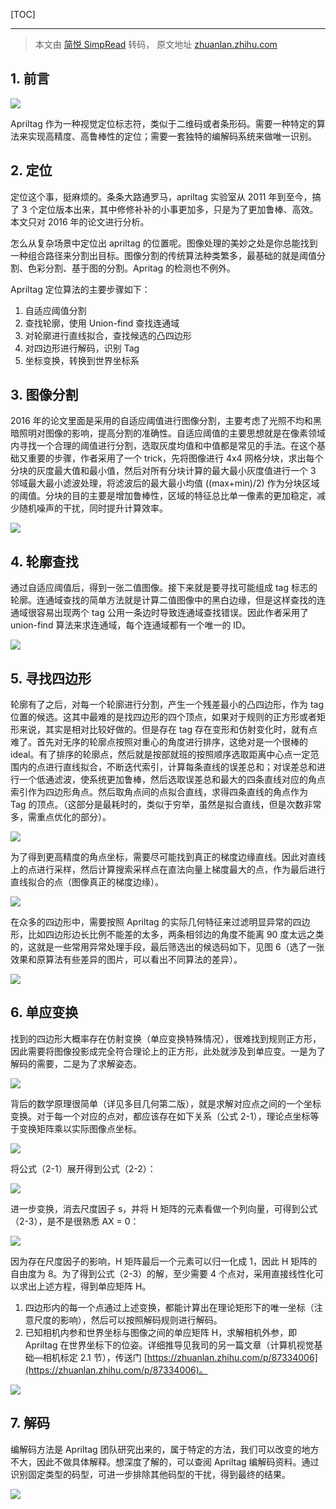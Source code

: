 <!--
+++
title       = ""
description = "1. 前言; 2. 定位; 3. 图像分割; 4. 轮廓查找; 5. 寻找四边形; 6. 单应变换; 7. 解码"
date        = "2022-01-03"
tags        = []
categories  = ["7-理论知识","73-机器视觉"]
series      = []
keywords    = []
weight      = 5
toc         = true
draft       = false
+++ -->

[TOC]

---

> 本文由 [简悦 SimpRead](http://ksria.com/simpread/) 转码， 原文地址 [zhuanlan.zhihu.com](https://zhuanlan.zhihu.com/p/91318636)

## 1. 前言

![](https://img2020.cnblogs.com/blog/2039866/202008/2039866-20200822210328183-242611313.jpg) <!-- simpread-Apriltag定位和识别/0_v2-ddda4553600bed3c33bd6074f2828276_b.jpg -->

Apriltag 作为一种视觉定位标志符，类似于二维码或者条形码。需要一种特定的算法来实现高精度、高鲁棒性的定位；需要一套独特的编解码系统来做唯一识别。

## 2. 定位

定位这个事，挺麻烦的。条条大路通罗马，apriltag 实验室从 2011 年到至今，搞了 3 个定位版本出来，其中修修补补的小事更加多，只是为了更加鲁棒、高效。本文只对 2016 年的论文进行分析。

怎么从复杂场景中定位出 apriltag 的位置呢。图像处理的美妙之处是你总能找到一种组合路径来分割出目标。图像分割的传统算法种类繁多，最基础的就是阈值分割、色彩分割、基于图的分割。Apritag 的检测也不例外。

Apriltag 定位算法的主要步骤如下：

1. 自适应阈值分割
1. 查找轮廓，使用 Union-find 查找连通域
1. 对轮廓进行直线拟合，查找候选的凸四边形
1. 对四边形进行解码，识别 Tag
1. 坐标变换，转换到世界坐标系

## 3. 图像分割

2016 年的论文里面是采用的自适应阈值进行图像分割，主要考虑了光照不均和黑暗照明对图像的影响，提高分割的准确性。自适应阈值的主要思想就是在像素领域内寻找一个合理的阈值进行分割，选取灰度均值和中值都是常见的手法。在这个基础又重要的步骤，作者采用了一个 trick，先将图像进行 4x4 网格分块，求出每个分块的灰度最大值和最小值，然后对所有分块计算的最大最小灰度值进行一个 3 邻域最大最小滤波处理，将滤波后的最大最小均值 ((max+min)/2) 作为分块区域的阈值。分块的目的主要是增加鲁棒性，区域的特征总比单一像素的更加稳定，减少随机噪声的干扰，同时提升计算效率。

![](https://img2020.cnblogs.com/blog/2039866/202008/2039866-20200822210328504-1835011765.jpg) <!-- simpread-Apriltag定位和识别/1_v2-39237d309eb0d37eef1c5bbf3df30b54_b.jpg -->

## 4. 轮廓查找

通过自适应阈值后，得到一张二值图像。接下来就是要寻找可能组成 tag 标志的轮廓。连通域查找的简单方法就是计算二值图像中的黑白边缘，但是这样查找的连通域很容易出现两个 tag 公用一条边时导致连通域查找错误。因此作者采用了 union-find 算法来求连通域，每个连通域都有一个唯一的 ID。

![](https://img2020.cnblogs.com/blog/2039866/202008/2039866-20200822210328734-2030782928.jpg) <!-- simpread-Apriltag定位和识别/2_v2-91fad2baf1e52fc8ff27b22db1381d0e_b.jpg -->

## 5. 寻找四边形

轮廓有了之后，对每一个轮廓进行分割，产生一个残差最小的凸四边形，作为 tag 位置的候选。这其中最难的是找四边形的四个顶点，如果对于规则的正方形或者矩形来说，其实是相对比较好做的。但是存在 tag 存在变形和仿射变化时，就有点难了。首先对无序的轮廓点按照对重心的角度进行排序，这绝对是一个很棒的 ideal。有了排序的轮廓点，然后就是按部就班的按照顺序选取距离中心点一定范围内的点进行直线拟合，不断迭代索引，计算每条直线的误差总和；对误差总和进行一个低通滤波，使系统更加鲁棒，然后选取误差总和最大的四条直线对应的角点索引作为四边形角点。然后取角点间的点拟合直线，求得四条直线的角点作为 Tag 的顶点。（这部分是最耗时的，类似于穷举，虽然是拟合直线，但是次数非常多，需重点优化的部分）。

![](https://img2020.cnblogs.com/blog/2039866/202008/2039866-20200822210329075-1099187841.jpg) <!-- simpread-Apriltag定位和识别/3_v2-64d0941b4ef772b795726bb36bd84f7f_b.jpg -->

为了得到更高精度的角点坐标，需要尽可能找到真正的梯度边缘直线。因此对直线上的点进行采样，然后计算搜索采样点在直法向量上梯度最大的点，作为最后进行直线拟合的点（图像真正的梯度边缘）。

![](https://img2020.cnblogs.com/blog/2039866/202008/2039866-20200822210329357-726052296.jpg) <!-- simpread-Apriltag定位和识别/4_v2-960ab52f21bb86bbf64133edfdd93b23_b.jpg -->

在众多的四边形中，需要按照 Apriltag 的实际几何特征来过滤明显异常的四边形，比如四边形边长比例不能差的太多，两条相邻边的角度不能离 90 度太远之类的，这就是一些常用异常处理手段，最后筛选出的候选码如下，见图 6（选了一张效果和原算法有些差异的图片，可以看出不同算法的差异）。

![](https://img2020.cnblogs.com/blog/2039866/202008/2039866-20200822210329623-1447506782.jpg) <!-- simpread-Apriltag定位和识别/5_v2-b700ab238da3baa5577415ac73b1f383_b.jpg -->

## 6. 单应变换

找到的四边形大概率存在仿射变换（单应变换特殊情况），很难找到规则正方形，因此需要将图像投影成完全符合理论上的正方形，此处就涉及到单应变。一是为了解码的需要，二是为了求解姿态。

![](https://img2020.cnblogs.com/blog/2039866/202008/2039866-20200822210329867-2094417102.jpg) <!-- simpread-Apriltag定位和识别/6_v2-9b7277eeff8bcfe95eb5b9bc600d713c_b.jpg -->

背后的数学原理很简单（详见多目几何第二版），就是求解对应点之间的一个坐标变换。对于每一个对应的点对，都应该存在如下关系（公式 2-1），理论点坐标等于变换矩阵乘以实际图像点坐标。

![](https://img2020.cnblogs.com/blog/2039866/202008/2039866-20200822210330144-900325066.jpg) <!-- simpread-Apriltag定位和识别/7_v2-9f2c1bca2934bbf01a7ee84d3d095cdd_b.jpg -->

将公式（2-1）展开得到公式（2-2）：

![](https://img2020.cnblogs.com/blog/2039866/202008/2039866-20200822210330378-1938215671.jpg) <!-- simpread-Apriltag定位和识别/8_v2-afea589bd512b88d5929117a4449e09a_b.jpg -->

进一步变换，消去尺度因子 s，并将 H 矩阵的元素看做一个列向量，可得到公式（2-3），是不是很熟悉 AX = 0：

![](https://img2020.cnblogs.com/blog/2039866/202008/2039866-20200822210330609-59398530.jpg) <!-- simpread-Apriltag定位和识别/9_v2-d06015555f512a394378d34e411fd868_b.jpg -->

因为存在尺度因子的影响，H 矩阵最后一个元素可以归一化成 1，因此 H 矩阵的自由度为 8。为了得到公式（2-3）的解，至少需要 4 个点对，采用直接线性化可以求出上述方程，得到单应矩阵 H。

1. 四边形内的每一个点通过上述变换，都能计算出在理论矩形下的唯一坐标（注意尺度的影响），然后可以按照解码规则进行解码。
2. 已知相机内参和世界坐标与图像之间的单应矩阵 H，求解相机外参，即 Apriltag 在世界坐标下的位姿。详细推导见我司的另一篇文章（计算机视觉基础—相机标定 2.1 节），传送门 [https://zhuanlan.zhihu.com/p/87334006](https://zhuanlan.zhihu.com/p/87334006)。

![](https://img2020.cnblogs.com/blog/2039866/202008/2039866-20200822210330932-68545169.jpg) <!-- simpread-Apriltag定位和识别/10_v2-4d959707c09ee6818d4de42a6bcd1b25_b.jpg -->

## 7. 解码

编解码方法是 Apriltag 团队研究出来的，属于特定的方法，我们可以改变的地方不大，因此不做具体解释。想深度了解的，可以查阅 Apriltag 编解码资料。通过识别固定类型的码型，可进一步排除其他码型的干扰，得到最终的结果。

![](https://img2020.cnblogs.com/blog/2039866/202008/2039866-20200822210331246-422805135.jpg) <!-- simpread-Apriltag定位和识别/11_v2-521ece03234df932e5423d5c95e61ad7_b.jpg -->
